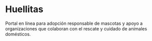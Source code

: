 # Huellitas
Portal en línea para adopción responsable de mascotas y apoyo a organizaciones que colaboran con el rescate y cuidado de animales domésticos.
